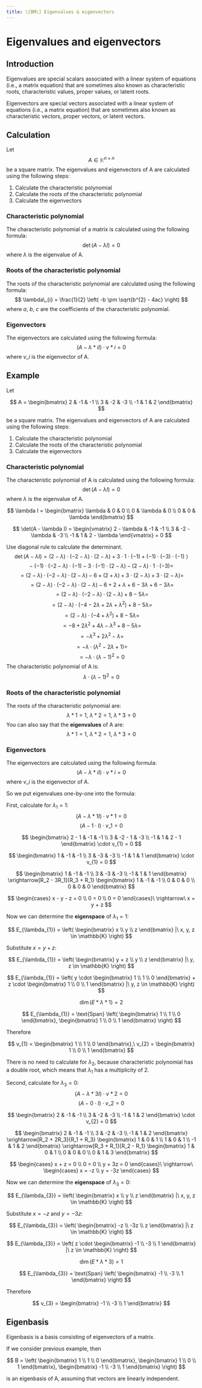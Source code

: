 ```yaml
---
title: \[BM\] Eigenvalues & eigenvectors
---
```


# Eigenvalues and eigenvectors

## Introduction

Eigenvalues are special scalars associated with a linear system of equations (i.e., a matrix equation) that are sometimes also known as characteristic roots, characteristic values, proper values, or latent roots.

Eigenvectors are special vectors associated with a linear system of equations (i.e., a matrix equation) that are sometimes also known as characteristic vectors, proper vectors, or latent vectors.

## Calculation

Let
$$ A \in \mathbb{K}^{n \times n} $$
be a square matrix. The eigenvalues and eigenvectors of A are calculated using the following steps:

1. Calculate the characteristic polynomial
2. Calculate the roots of the characteristic polynomial
3. Calculate the eigenvectors

### Characteristic polynomial

The characteristic polynomial of a matrix is calculated using the following formula:
$$ \det(A - \lambda I) = 0 $$
where
$\lambda$
is the eigenvalue of A.

### Roots of the characteristic polynomial

The roots of the characteristic polynomial are calculated using the following formula:
$$ \lambda\_{i} = \frac{1}{2} \left( -b \pm \sqrt{b^{2} - 4ac} \right) $$
where
$a$, $b$, $c$
are the coefficients of the characteristic polynomial.

### Eigenvectors

The eigenvectors are calculated using the following formula:
$$ (A - \lambda*{i} I) \cdot v*{i} = 0 $$
where
$v\_{i}$
is the eigenvector of A.

## Example

Let

$$
A = \begin{bmatrix}
    2 & -1 & -1 \\
    3 & -2 & -3 \\
    -1 & 1 & 2
\end{bmatrix}
$$

be a square matrix. The eigenvalues and eigenvectors of A are calculated using the following steps:

1. Calculate the characteristic polynomial
2. Calculate the roots of the characteristic polynomial
3. Calculate the eigenvectors

### Characteristic polynomial

The characteristic polynomial of A is calculated using the following formula:
$$ \det(A - \lambda I) = 0 $$
where
$\lambda$
is the eigenvalue of A.

$$
\lambda I = \begin{bmatrix}
    \lambda & 0 & 0 \\
    0 & \lambda & 0 \\
    0 & 0 & \lambda
\end{bmatrix}
$$

$$
\det(A - \lambda I) = \begin{vmatrix}
    2 - \lambda & -1 & -1 \\
    3 & -2 - \lambda & -3 \\
    -1 & 1 & 2 - \lambda
\end{vmatrix} = 0
$$

Use diagonal rule to calculate the determinant.
$$ \det(A - \lambda I) = (2 - \lambda) \cdot (-2 - \lambda) \cdot (2 - \lambda) + 3 \cdot 1 \cdot (-1) + (-1) \cdot (-3) \cdot (-1)\ \rangle$$
$$-\ (-1) \cdot (-2 - \lambda) \cdot (-1) - 3 \cdot (-1) \cdot (2 - \lambda) - (2 - \lambda) \cdot 1 \cdot (-3) = $$
$$ = (2 - \lambda) \cdot (-2 - \lambda) \cdot (2 - \lambda) - 6 + (2 + \lambda) + 3 \cdot (2 - \lambda) + 3 \cdot (2 - \lambda) = $$
$$ = (2 - \lambda) \cdot (-2 - \lambda) \cdot (2 - \lambda) - 6 + 2 + \lambda + 6 - 3\lambda + 6 - 3\lambda = $$
$$ = (2 - \lambda) \cdot (-2 - \lambda) \cdot (2 - \lambda) + 8 - 5\lambda = $$
$$ = (2 - \lambda) \cdot (-4 - 2\lambda + 2\lambda + \lambda^{2}) + 8 - 5\lambda = $$
$$ = (2 - \lambda) \cdot (-4 + \lambda^{2}) + 8 - 5\lambda = $$
$$ = -8 + 2\lambda^{2} + 4\lambda - \lambda^{3} + 8 - 5\lambda = $$
$$ = -\lambda^{3} + 2\lambda^{2} - \lambda = $$
$$ = -\lambda \cdot (\lambda^{2} - 2\lambda + 1) = $$
$$ = -\lambda \cdot (\lambda - 1)^{2} = 0 $$
The characteristic polynomial of A is:
$$ \lambda \cdot (\lambda - 1)^{2} = 0 $$

### Roots of the characteristic polynomial

The roots of the characteristic polynomial are:
$$ \lambda*{1} = 1,\ \lambda*{2} = 1,\ \lambda*{3} = 0 $$
You can also say that the **eigenvalues** of A are:
$$ \lambda*{1} = 1,\ \lambda*{2} = 1,\ \lambda*{3} = 0 $$

### Eigenvectors

The eigenvectors are calculated using the following formula:
$$ (A - \lambda*{i} I) \cdot v*{i} = 0 $$
where
$v\_{i}$
is the eigenvector of A.

So we put eigenvalues one-by-one into the formula:

First, calculate for
$\lambda_{1} = 1$:
$$ (A - \lambda*{1} I) \cdot v*{1} = 0 $$
$$ (A - 1 \cdot I) \cdot v\_{1} = 0 $$

$$
\begin{bmatrix}
    2 - 1 & -1 & -1 \\
    3 & -2 - 1 & -3 \\
    -1 & 1 & 2 - 1
\end{bmatrix} \cdot v_{1} = 0
$$

$$
\begin{bmatrix}
    1 & -1 & -1 \\
    3 & -3 & -3 \\
    -1 & 1 & 1
\end{bmatrix} \cdot v_{1} = 0
$$

$$
\begin{bmatrix}
    1 & -1 & -1 \\
    3 & -3 & -3 \\
    -1 & 1 & 1
\end{bmatrix} \xrightarrow[R_2 - 3R_1]{R_3 + R_1} \begin{bmatrix}
    1 & -1 & -1 \\
    0 & 0 & 0 \\
    0 & 0 & 0
\end{bmatrix}
$$

$$
\begin{cases}
    x - y - z = 0 \\
    0 = 0 \\
    0 = 0
\end{cases}\ \rightarrow\ x = y + z
$$

Now we can determine the **eigenspace** of
$\lambda_{1} = 1$:

$$
E_{\lambda_{1}} = \left( \begin{bmatrix}
    x \\
    y \\
    z
\end{bmatrix}  |\ x, y, z \in \mathbb{K} \right)
$$

Substitute
$x = y + z$:

$$
E_{\lambda_{1}} = \left( \begin{bmatrix}
    y + z \\
    y \\
    z
\end{bmatrix}  |\ y, z \in \mathbb{K} \right)
$$

$$
E_{\lambda_{1}} = \left( y \cdot \begin{bmatrix}
    1 \\
    1 \\
    0
\end{bmatrix} + z \cdot \begin{bmatrix}
    1 \\
    0 \\
    1
\end{bmatrix} |\ y, z \in \mathbb{K} \right)
$$

$$ \dim(E*{\lambda*{1}}) = 2 $$

$$
E_{\lambda_{1}} = \text{Span} \left( \begin{bmatrix}
    1 \\
    1 \\
    0
\end{bmatrix}, \begin{bmatrix}
    1 \\
    0 \\
    1
\end{bmatrix} \right)
$$

Therefore

$$
v_{1} = \begin{bmatrix}
    1 \\
    1 \\
    0
\end{bmatrix},\ v_{2} = \begin{bmatrix}
    1 \\
    0 \\
    1
\end{bmatrix}
$$

There is no need to calculate for
$\lambda_{2}$,
because characteristic polynomial has a double root, which means that
$\lambda_{1}$
has a multiplicity of 2.

Second, calculate for
$\lambda_{3} = 0$:
$$ (A - \lambda*{3} I) \cdot v*{2} = 0 $$
$$ (A - 0 \cdot I) \cdot v\_{2} = 0 $$

$$
\begin{bmatrix}
    2 & -1 & -1 \\
    3 & -2 & -3 \\
    -1 & 1 & 2
\end{bmatrix} \cdot v_{2} = 0
$$

$$
\begin{bmatrix}
    2 & -1 & -1 \\
    3 & -2 & -3 \\
    -1 & 1 & 2
\end{bmatrix} \xrightarrow[R_2 + 2R_3]{R_1 + R_3} \begin{bmatrix}
    1 & 0 & 1 \\
    1 & 0 & 1 \\
    -1 & 1 & 2
\end{bmatrix} \xrightarrow[R_3 + R_1]{R_2 - R_1} \begin{bmatrix}
    1 & 0 & 1 \\
    0 & 0 & 0 \\
    0 & 1 & 3
\end{bmatrix}
$$

$$
\begin{cases}
    x + z = 0 \\
    0 = 0 \\
    y + 3z = 0
\end{cases}\ \rightarrow\ \begin{cases}
    x = -z \\
    y = -3z
\end{cases}
$$

Now we can determine the **eigenspace** of
$\lambda_{3} = 0$:

$$
E_{\lambda_{3}} = \left( \begin{bmatrix}
    x \\
    y \\
    z
\end{bmatrix}  |\ x, y, z \in \mathbb{K} \right)
$$

Substitute
$x = -z$ and $y = -3z$:

$$
E_{\lambda_{3}} = \left( \begin{bmatrix}
    -z \\
    -3z \\
    z
\end{bmatrix}  |\ z \in \mathbb{K} \right)
$$

$$
E_{\lambda_{3}} = \left( z \cdot \begin{bmatrix}
    -1 \\
    -3 \\
    1
\end{bmatrix} |\ z \in \mathbb{K} \right)
$$

$$ \dim(E*{\lambda*{3}}) = 1 $$

$$
E_{\lambda_{3}} = \text{Span} \left( \begin{bmatrix}
    -1 \\
    -3 \\
    1
\end{bmatrix} \right)
$$

Therefore

$$
v_{3} = \begin{bmatrix}
    -1 \\
    -3 \\
    1
\end{bmatrix}
$$

## Eigenbasis

Eigenbasis is a basis consisting of eigenvectors of a matrix.

If we consider previous example, then

$$
B = \left( \begin{bmatrix}
    1 \\
    1 \\
    0
\end{bmatrix}, \begin{bmatrix}
    1 \\
    0 \\
    1
\end{bmatrix}, \begin{bmatrix}
    -1 \\
    -3 \\
    1
\end{bmatrix} \right)
$$

is an eigenbasis of A, assuming that vectors are linearly independent.
